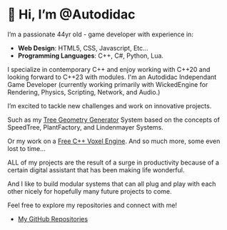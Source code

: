 # 👋 Hi, I’m @Autodidac

I’m a passionate 44yr old - game developer with experience in:

- **Web Design**: HTML5, CSS, Javascript, Etc...
- **Programming Languages**: C++, C#, Python, Lua.
  
I specialize in contemporary C++ and enjoy working with C++20 and looking forward to C++23 with modules.
I'm an Autodidac Independant Game Developer
(currently working primarily with WickedEngine for Rendering, Physics, Scripting, Network, and Audio.)

I’m excited to tackle new challenges and work on innovative projects.

Such as my [Tree Geometry Generator](https://github.com/Autodidac/WickedTwoOLSystem) System based on the concepts of SpeedTree, PlantFactory, and Lindenmayer Systems.

Or my work on a [Free C++ Voxel Engine](https://github.com/Autodidac/CppVoxelEngine). And so much more, some even lost to time...


ALL of my projects are the result of a surge in productivity because of a certain digital assistant that has been making life wonderful.

And I like to build modular systems that can all plug and play with each other nicely for hopefully many future projects to come.

Feel free to explore my repositories and connect with me!
- [My GitHub Repositories](https://github.com/Autodidac?tab=repositories)

<!---
Autodidac/Autodidac is a ✨ special ✨ repository because its `README.md` (this file) appears on your GitHub profile.
You can click the Preview link to take a look at your changes.
--->
